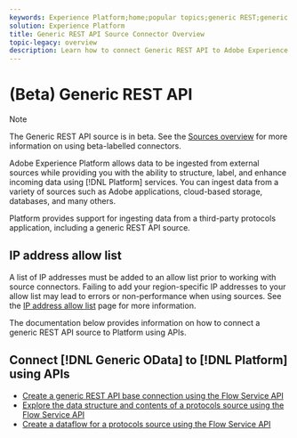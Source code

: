```yaml
---
keywords: Experience Platform;home;popular topics;generic REST;generic rest
solution: Experience Platform
title: Generic REST API Source Connector Overview
topic-legacy: overview
description: Learn how to connect Generic REST API to Adobe Experience Platform using APIs or the user interface.
---
```

# (Beta) Generic REST API

>[!NOTE]
>
>The Generic REST API source is in beta. See the [Sources overview](../../home.md#terms-and-conditions) for more information on using beta-labelled connectors.

Adobe Experience Platform allows data to be ingested from external sources while providing you with the ability to structure, label, and enhance incoming data using [!DNL Platform] services. You can ingest data from a variety of sources such as Adobe applications, cloud-based storage, databases, and many others.

Platform provides support for ingesting data from a third-party protocols application, including a generic REST API source.

## IP address allow list

A list of IP addresses must be added to an allow list prior to working with source connectors. Failing to add your region-specific IP addresses to your allow list may lead to errors or non-performance when using sources. See the [IP address allow list](../../ip-address-allow-list.md) page for more information.

The documentation below provides information on how to connect a generic REST API source to Platform using APIs.

## Connect [!DNL Generic OData] to [!DNL Platform] using APIs

- [Create a generic REST API base connection using the Flow Service API](../../tutorials/api/create/protocols/generic-rest.md)
- [Explore the data structure and contents of a protocols source using the Flow Service API](../../tutorials/api/explore/protocols.md)
- [Create a dataflow for a protocols source using the Flow Service API](../../tutorials/api/collect/protocols.md)

